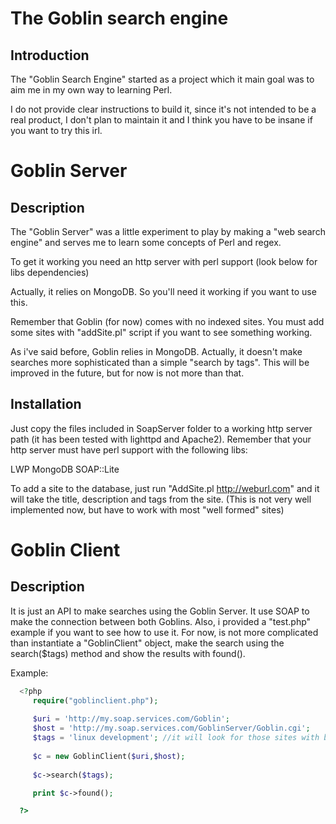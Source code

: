 The Goblin search engine
=

Introduction
-

The "Goblin Search Engine" started as a project which it main goal
was to aim me in my own way to learning Perl.

I do not provide clear instructions to build it, since it's not intended to be a real product, I don't plan to maintain it and I think you have to be insane if you want to try this irl.


Goblin Server
=

Description
-
  
The "Goblin Server" was a little experiment to play by making a "web search engine" and
serves me to learn some concepts of Perl and regex. 

To get it working you need an http server with perl support
(look below for libs dependencies)

Actually, it relies on MongoDB. So you'll need it working
if you want to use this.

Remember that Goblin (for now) comes with no indexed sites.
You must add some sites with "addSite.pl" script if you
want to see something working.

As i've said before, Goblin relies in MongoDB. Actually,
it doesn't make searches more sophisticated than a simple
"search by tags". This will be improved in the future,
but for now is not more than that.

Installation
-

  Just copy the files included in SoapServer folder to
a working http server path (it has been tested with
lighttpd and Apache2). 
Remember that your http server must have perl support
with the following libs:
 
LWP
MongoDB
SOAP::Lite

To add a site to the database, just run "AddSite.pl http://weburl.com"
and it will take the title, description and tags from the site.
(This is not very well implemented now, but have to work with most
"well formed" sites)


Goblin Client
=

Description
-  

It is just an API to make searches using the Goblin Server.
It use SOAP to make the connection between both Goblins.
 Also, i provided a "test.php" example if you want to see how 
to use it. For now, is not more complicated than instantiate
a "GoblinClient" object, make the search using the
search($tags) method and show the results with found().

Example:

```php
  <?php
     require("goblinclient.php");
 
     $uri = 'http://my.soap.services.com/Goblin';
     $host = 'http://my.soap.services.com/GoblinServer/Goblin.cgi';
     $tags = 'linux development'; //it will look for those sites with both, linux and development tags
     
     $c = new GoblinClient($uri,$host);
    
     $c->search($tags);

     print $c->found();

  ?>
```

